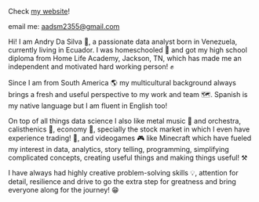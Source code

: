 Check [my website](https://aadsm2355.wixsite.com/andryadsm)!

email me: aadsm2355@gmail.com

Hi! I am Andry Da Silva 👾, a passionate data analyst born in Venezuela, currently living in Ecuador. I was homeschooled 🏫 and got my high school diploma from Home Life Academy, Jackson, TN, which has made me an independent and motivated hard working person! ✊

Since I am from South America 🌎 my multicultural background always brings a fresh and useful perspective to my work and team 🗺️. Spanish is my native language but I am fluent in English too!

On top of all things data science I also like metal music 🎸 and orchestra, calisthenics 🤸, economy 🏦, specially the stock market in which I even have experience trading! 💸, and videogames 🎮 like Minecraft which have fueled my interest in data, analytics, story telling, programming, simplifying complicated concepts, creating useful things and making things useful! ⚒️

I have always had highly creative problem-solving skills 💡, attention for detail, resilience and drive to go the extra step for greatness and bring everyone along for the journey! 😁
